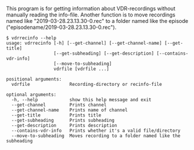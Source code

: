 This program is for getting information about VDR-recordings without manually reading the info-file.
Another function is to move recordings named like "2019-03-28.23.13.30-0.rec" to a folder named like the episode ("episodename/2019-03-28.23.13.30-0.rec").

```
$ vdrrecinfo --help
usage: vdrrecinfo [-h] [--get-channel] [--get-channel-name] [--get-title]
                  [--get-subheading] [--get-description] [--contains-vdr-info]
                  [--move-to-subheading]
                  vdrfile [vdrfile ...]

positional arguments:
  vdrfile               Recording-directory or recinfo-file

optional arguments:
  -h, --help            show this help message and exit
  --get-channel         Prints channel
  --get-channel-name    Prints name of channel
  --get-title           Prints title
  --get-subheading      Prints subheading
  --get-description     Prints description
  --contains-vdr-info   Prints whether it's a valid file/directory
  --move-to-subheading  Moves recording to a folder named like the subheading
  ```
